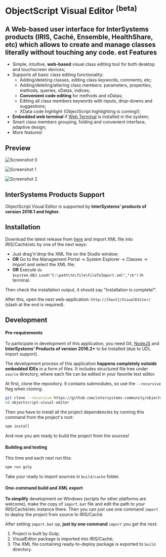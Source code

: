 # ObjectScript Visual Editor <sup>(beta)</sup>

A Web-based user interface for InterSystems products (IRIS, Caché, Ensemble, HealthShare, etc) which allows to create and manage classes
literally without touching any code.
est
Features
--------

+ Simple, intuitive, **web-based** visual class editing tool for both desktop and touchscreen devices;
+ Supports all basic class editing functionality:
    + Adding/deleting classes, editing class keywords, comments, etc;
    + Adding/deleting/altering class members: parameters, properties, methods, queries, xDatas, indices;
    + **Convenient code editing** for methods and xDatas;
    + Editing all class members keywords with inputs, drop-downs and suggestions;
    + XData code highlight (ObjectScript highlighting is coming!);
+ **Embedded web terminal** if [Web Terminal](https://intersystems-community.github.io/webterminal/) is installed in the system;
+ Smart class members grouping, folding and convenient interface, adaptive design;
+ More features!

Preview
-------

![Screenshot 0](https://cloud.githubusercontent.com/assets/4989256/14657296/994c173e-0695-11e6-86b4-ab782eb4c68c.png)

![Screenshot 1](https://cloud.githubusercontent.com/assets/4989256/14295116/efcc9774-fb7c-11e5-86bd-219864fe5634.png)

![Screenshot 2](https://cloud.githubusercontent.com/assets/4989256/14295117/efcf2da4-fb7c-11e5-861f-e9f1231ec909.png)

InterSystems Products Support
-----------------------------

ObjectScript Visual Editor is supported by **InterSystems' products of version 2016.1 and higher**. 

Installation
------------

Download the latest release from [here](https://github.com/intersystems-community/objectscript-visual-editor/releases) and import
XML file into IRIS/Caché/etc by one of the next ways:

- Just drag'n'drop the XML file on the Studio window;
- **OR** Go to the Management Portal -> System Explorer -> Classes -> Import and select the XML file;
- **OR** Execute `do $system.OBJ.Load("C:\path\to\file\FileToImport.xml","ck")` in terminal.

Then check the installation output, it should say "Installation is complete!".

After this, open the next web-application: `http://[host]/VisualEditor/`
(slash at the end is required).

Development
-----------

#### Pre-requirements

To participate in development of this application, you need Git, [NodeJS](https://nodejs.org) and
**InterSystems' Products of version 2016.2+** to be installed (due to UDL import support).

The development process of this application **happens completely outside embedded IDEs** in a form of files. It includes
structured file tree under `source` directory, where each file can be edited in your favorite text
editor.

At first, clone the repository. It contains submodules, so use the `--recursive` flag when cloning:
```bash
git clone --recursive https://github.com/intersystems-community/objectscript-visual-editor
cd objectscript-visual-editor
```

Then you have to install all the project dependencies by running this command from the project's
root:

```bash
npm install
```

And now you are ready to build the project from the sources!

#### Building and testing

This time and each next run this:

```bash
npm run gulp
```

Take your ready to import sources in `build/cache` folder.

#### One-command build and XML export

**To simplify** development on Windows (scripts for other platforms are welcome),
make the copy of `import.bat` file and edit the path to your IRIS/Caché/etc instance there.
Then you can just use one command `import` to deploy the project from source to IRIS/Caché.

After setting `import.bat` up, **just by one command** `import` you get the next:

1. Project is built by Gulp;
2. VisualEditor package is imported into IRIS/Caché;
3. The XML file containing ready-to-deploy package is exported to `build` directory. 
